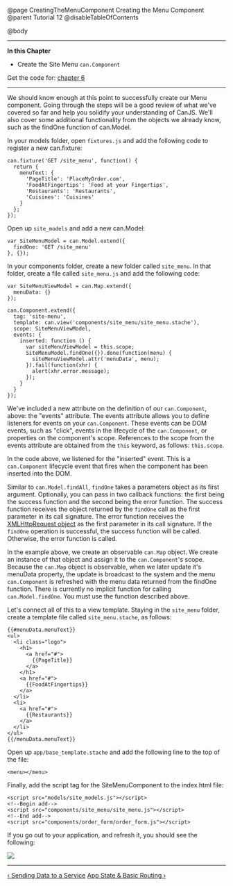 @page CreatingTheMenuComponent Creating the Menu Component
@parent Tutorial 12
@disableTableOfContents

@body

<div class="getting-started">

- - - -
**In this Chapter**
 - Create the Site Menu `can.Component`

Get the code for: [chapter 6](https://github.com/bitovi/canjs/blob/minor/guides/examples/PlaceMyOrder/ch-6_canjs-getting-started.zip?raw=true)

- - -

We should know enough at this point to successfully create our Menu component.
Going through the steps will be a good review of what we've covered so far
and help you solidify your understanding of CanJS. We'll also cover some
additional functionality from the objects we already know, such as the findOne
function of can.Model.

In your models folder, open `fixtures.js` and add the following code to register a
new can.fixture:

```
can.fixture('GET /site_menu', function() {
  return {
    menuText: {
      'PageTitle': 'PlaceMyOrder.com',
      'FoodAtFingertips': 'Food at your Fingertips',
      'Restaurants': 'Restaurants',
      'Cuisines': 'Cuisines'
    }
  };
});
```

Open up `site_models` and add a new can.Model:

```
var SiteMenuModel = can.Model.extend({
  findOne: 'GET /site_menu'
}, {});
```

In your components folder, create a new folder called `site_menu`. In that
folder, create a file called `site_menu.js` and add the following code:

```
var SiteMenuViewModel = can.Map.extend({
  menuData: {}
});

can.Component.extend({
  tag: 'site-menu',
  template: can.view('components/site_menu/site_menu.stache'),
  scope: SiteMenuViewModel,
  events: {
    inserted: function () {
      var siteMenuViewModel = this.scope;
      SiteMenuModel.findOne({}).done(function(menu) {
        siteMenuViewModel.attr('menuData', menu);
      }).fail(function(xhr) {
        alert(xhr.error.message);
      });
    }
  }
});
```

We've included a new attribute on the definition of our `can.Component`, above:
the "events" attribute. The events attribute allows you to define listeners
for events on your `can.Component`. These events can be DOM events, such as
"click", events in the lifecycle of the `can.Component`, or properties on the
component's scope. References to the scope from the events attribute are
obtained from the `this` keyword, as follows: `this.scope`.

In the code above, we listened for the "inserted" event. This is a
`can.Component` lifecycle event that fires when the component has been inserted
into the DOM.

Similar to `can.Model.findAll`, `findOne` takes a parameters
object as its first argument. Optionally, you can pass in two callback
functions: the first being the success function and the second being the error
function. The success function receives the object returned by the `findOne`
call as the first parameter in its call signature. The error function
receives the [XMLHttpRequest object](https://developer.mozilla.org/en-US/docs/Web/API/XMLHttpRequest)
as the first parameter in its call signature. If the `findOne` operation is
successful, the success function will be called. Otherwise, the error function
is called.

In the example above, we create an observable `can.Map` object. We create an
instance of that object and assign it to the `can.Component`'s scope. Because
the `can.Map` object is observable, when we later update it's menuData property,
the update is broadcast to the system and the menu `can.Component` is refreshed
with the menu data returned from the findOne function. There is currently no
implicit function for calling `can.Model.findOne`. You must use the function
described above.

Let's connect all of this to a view template. Staying in the `site_menu` folder,
create a template file called `site_menu.stache`, as follows:

```
{{#menuData.menuText}}
<ul>
  <li class="logo">
    <h1>
      <a href="#">
        {{PageTitle}}
      </a>
    </h1>
    <a href="#">
      {{FoodAtFingertips}}
    </a>
  </li>
  <li>
    <a href="#">
      {{Restaurants}}
    </a>
  </li>
</ul>
{{/menuData.menuText}}
```

Open up `app/base_template.stache` and add the following line to the top of
the file:

```
<menu></menu>
```

Finally, add the script tag for the SiteMenuComponent to the index.html file:

```
<script src="models/site_models.js"></script>
<!--Begin add-->
<script src="components/site_menu/site_menu.js"></script>
<!--End add-->
<script src="components/order_form/order_form.js"></script>
```

If you go out to your application, and refresh it, you should see the following:

![](../can/guides/images/6_reinforcing_concepts/MenuComponentAdded.png)

- - -

<span class="pull-left">[&lsaquo; Sending Data to a Service](SendingDataToAService.html)</span>
<span class="pull-right">[App State & Basic Routing &rsaquo;](AppState.html)</span>

</div>
